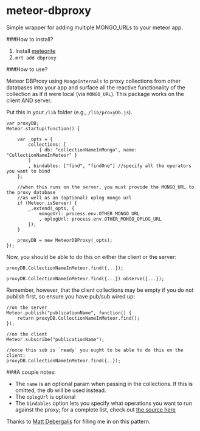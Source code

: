 meteor-dbproxy
==============

Simple wrapper for adding multiple MONGO_URLs to your meteor app.

###How to install?

1. Install [meteorite](https://github.com/oortcloud/meteorite)
2. `mrt add dbproxy`

###How to use?

Meteor DBProxy using `MongoInternals` to proxy collections from other databases into your app and surface all the reactive functionality of the collection as if it were local (via `MONGO_URL`). This package works on the client AND server.

Put this in your `/lib` folder (e.g., `/lib/proxyDb.js`).

	var proxyDB;
	Meteor.startup(function() {

		var _opts = {
			collections: [
				{ db: "collectionNameInMongo", name: "CollectionNameInMeteor" }
			]
			, bindables: ["find", "findOne"] //specify all the operators you want to bind
		};

		//when this runs on the server, you must provide the MONGO_URL to the proxy database
		//as well as an (optional) oplog mongo url
		if (Meteor.isServer) {
			_.extend(_opts, { 
				mongoUrl: process.env.OTHER_MONGO_URL
				, oplogUrl: process.env.OTHER_MONGO_OPLOG_URL 
			});
		}

		proxyDB = new MeteorDBProxy(_opts);
	});

Now, you should be able to do this on either the client or the server:

    proxyDB.CollectionNameInMeteor.find({...});

    proxyDB.CollectionNameInMeteor.find({...}).observe({...});


Remember, however, that the client collections may be empty if you do not publish first, so ensure you have pub/sub wired up:

	//on the server
    Meteor.publish("publicationName", function() {
    	return proxyDB.CollectionNameInMeteor.find();
	});

	//on the client
	Meteor.subscribe("publicationName");

	//once this sub is `ready` you ought to be able to do this on the client:
	proxyDB.CollectionNameInMeteor.find({..});


###A couple notes: 

- The `name` is an optional param when passing in the collections. If this is omitted, the db will be used instead.
- The `oplogUrl` is optional
- The `bindables` option lets you specify what operations you want to run against the proxy; for a complete list, check out [the source here](https://github.com/meteor/meteor/blob/ff7c35c5a3781bce67c4c0a6c2f69b1cf717ad82/packages/mongo-livedata/remote_collection_driver.js#L11)

Thanks to [Matt Debergalis](https://github.com/debergalis) for filling me in on this pattern.